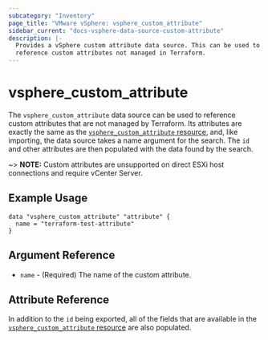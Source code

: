 ```yaml
---
subcategory: "Inventory"
page_title: "VMware vSphere: vsphere_custom_attribute"
sidebar_current: "docs-vsphere-data-source-custom-attribute"
description: |-
  Provides a vSphere custom attribute data source. This can be used to
  reference custom attributes not managed in Terraform.
---
```


# vsphere_custom_attribute

The `vsphere_custom_attribute` data source can be used to reference custom
attributes that are not managed by Terraform. Its attributes are exactly the
same as the [`vsphere_custom_attribute` resource][resource-custom-attribute],
and, like importing, the data source takes a name argument for the search. The
`id` and other attributes are then populated with the data found by the search.

[resource-custom-attribute]: /docs/providers/vsphere/r/custom_attribute.html

~> **NOTE:** Custom attributes are unsupported on direct ESXi host connections
and require vCenter Server.

## Example Usage

```hcl
data "vsphere_custom_attribute" "attribute" {
  name = "terraform-test-attribute"
}
```

## Argument Reference

* `name` - (Required) The name of the custom attribute.

## Attribute Reference

In addition to the `id` being exported, all of the fields that are available in
the [`vsphere_custom_attribute` resource][resource-custom-attribute] are also
populated.
